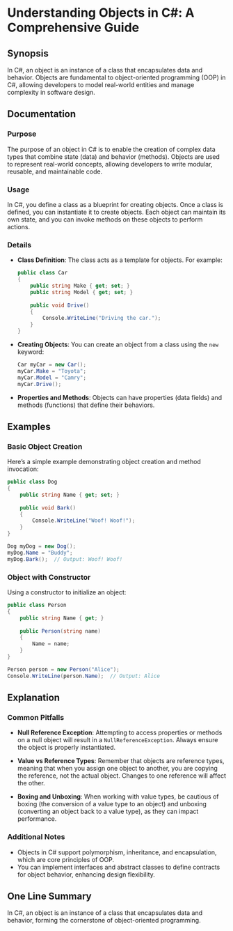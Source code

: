 <!--
Meta Description: # Understanding Objects in C#: A Comprehensive Guide ## Synopsis In C#, an object is an instance of a class that encapsulates data and behavior. Objec...
Meta Keywords: object, objects, class, public, you
-->

# Understanding Objects in C#: A Comprehensive Guide

## Synopsis
In C#, an object is an instance of a class that encapsulates data and behavior. Objects are fundamental to object-oriented programming (OOP) in C#, allowing developers to model real-world entities and manage complexity in software design.

## Documentation
### Purpose
The purpose of an object in C# is to enable the creation of complex data types that combine state (data) and behavior (methods). Objects are used to represent real-world concepts, allowing developers to write modular, reusable, and maintainable code.

### Usage
In C#, you define a class as a blueprint for creating objects. Once a class is defined, you can instantiate it to create objects. Each object can maintain its own state, and you can invoke methods on these objects to perform actions.

### Details
- **Class Definition**: The class acts as a template for objects. For example:
  ```csharp
  public class Car
  {
      public string Make { get; set; }
      public string Model { get; set; }
      
      public void Drive()
      {
          Console.WriteLine("Driving the car.");
      }
  }
  ```

- **Creating Objects**: You can create an object from a class using the `new` keyword:
  ```csharp
  Car myCar = new Car();
  myCar.Make = "Toyota";
  myCar.Model = "Camry";
  myCar.Drive();
  ```

- **Properties and Methods**: Objects can have properties (data fields) and methods (functions) that define their behaviors.

## Examples
### Basic Object Creation
Here’s a simple example demonstrating object creation and method invocation:
```csharp
public class Dog
{
    public string Name { get; set; }
    
    public void Bark()
    {
        Console.WriteLine("Woof! Woof!");
    }
}

Dog myDog = new Dog();
myDog.Name = "Buddy";
myDog.Bark();  // Output: Woof! Woof!
```

### Object with Constructor
Using a constructor to initialize an object:
```csharp
public class Person
{
    public string Name { get; }
    
    public Person(string name)
    {
        Name = name;
    }
}

Person person = new Person("Alice");
Console.WriteLine(person.Name);  // Output: Alice
```

## Explanation
### Common Pitfalls
- **Null Reference Exception**: Attempting to access properties or methods on a null object will result in a `NullReferenceException`. Always ensure the object is properly instantiated.
  
- **Value vs Reference Types**: Remember that objects are reference types, meaning that when you assign one object to another, you are copying the reference, not the actual object. Changes to one reference will affect the other.

- **Boxing and Unboxing**: When working with value types, be cautious of boxing (the conversion of a value type to an object) and unboxing (converting an object back to a value type), as they can impact performance.

### Additional Notes
- Objects in C# support polymorphism, inheritance, and encapsulation, which are core principles of OOP.
- You can implement interfaces and abstract classes to define contracts for object behavior, enhancing design flexibility.

## One Line Summary
In C#, an object is an instance of a class that encapsulates data and behavior, forming the cornerstone of object-oriented programming.
